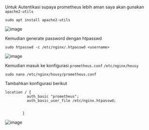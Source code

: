 Untuk Autentikasi supaya prometheus lebih aman saya akan gunakan `apache2-utils`

```
sudo apt install apache2-utils
```

![image](https://user-images.githubusercontent.com/106061407/176593069-708df5b7-050b-4338-aed5-25d2260079ed.png)

Kemudian generate password dengan htpasswd

```
sudo htpasswd -c /etc/nginx/.htpasswd <username>
```

![image](https://user-images.githubusercontent.com/106061407/176593296-ba966fc0-dc18-4099-8a58-4a8c8dfd2bf9.png)


Kemudian masuk ke konfigurasi `prometheus.conf` `/etc/nginx/housy`

```
sudo nano /etc/nginx/housy/prometheus.conf 
```

Tambahkan konfigurasi berikut

```
location / {
          auth_basic "prometheus";
          auth_basic_user_file /etc/nginx.htpasswd;


        }
```

![image](https://user-images.githubusercontent.com/106061407/176593749-e6f76dd1-8428-401b-a336-c51c485038ce.png)


